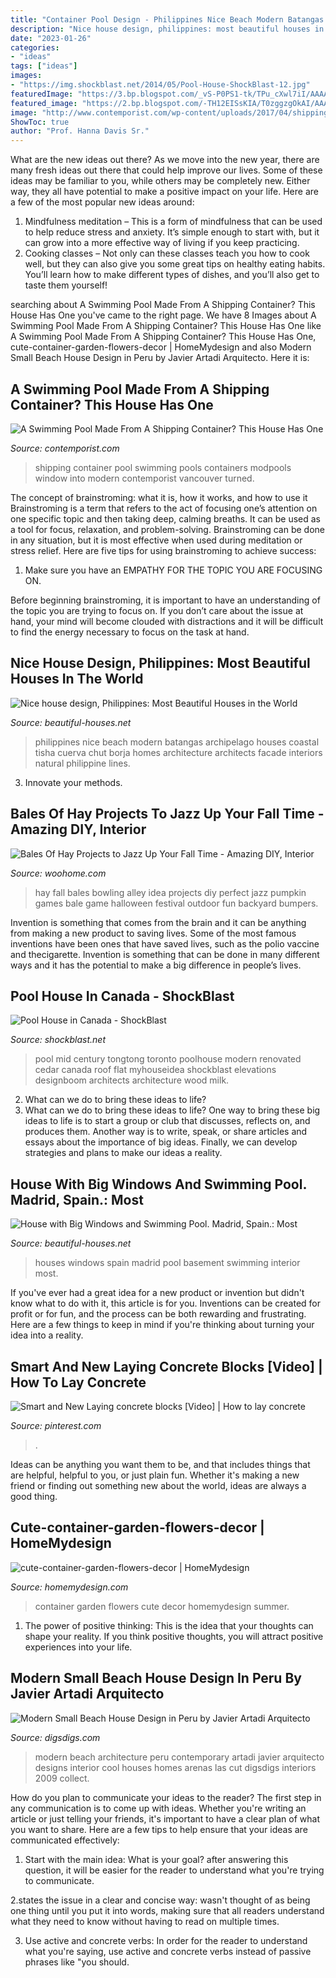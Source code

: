 ```yaml
---
title: "Container Pool Design - Philippines Nice Beach Modern Batangas Archipelago Houses Coastal Tisha Cuerva Chut Borja Homes Architecture Architects Facade Interiors Natural Philippine Lines"
description: "Nice house design, philippines: most beautiful houses in the world"
date: "2023-01-26"
categories:
- "ideas"
tags: ["ideas"]
images:
- "https://img.shockblast.net/2014/05/Pool-House-ShockBlast-12.jpg"
featuredImage: "https://3.bp.blogspot.com/_vS-P0PS1-tk/TPu_cXwl7iI/AAAAAAAAAI0/ORXrKCASJCU/s1600/15-House-madrid-spain-interior-big-windows-basement.jpg"
featured_image: "https://2.bp.blogspot.com/-TH12EISsKIA/T0zggzgOkAI/AAAAAAAACJg/yQwGmkP-xJs/s1600/Nice+house+design+Philippines+7.jpg"
image: "http://www.contemporist.com/wp-content/uploads/2017/04/shipping-container-swimming-pool-260417-1236-02-800x2082.jpg"
ShowToc: true
author: "Prof. Hanna Davis Sr."
---
```



What are the new ideas out there?
As we move into the new year, there are many fresh ideas out there that could help improve our lives. Some of these ideas may be familiar to you, while others may be completely new. Either way, they all have potential to make a positive impact on your life. Here are a few of the most popular new ideas around: 
1. Mindfulness meditation – This is a form of mindfulness that can be used to help reduce stress and anxiety. It’s simple enough to start with, but it can grow into a more effective way of living if you keep practicing. 
2. Cooking classes – Not only can these classes teach you how to cook well, but they can also give you some great tips on healthy eating habits. You’ll learn how to make different types of dishes, and you’ll also get to taste them yourself!

	

		
searching about A Swimming Pool Made From A Shipping Container? This House Has One you've came to the right page. We have 8 Images about A Swimming Pool Made From A Shipping Container? This House Has One like A Swimming Pool Made From A Shipping Container? This House Has One, cute-container-garden-flowers-decor | HomeMydesign and also Modern Small Beach House Design in Peru by Javier Artadi Arquitecto. Here it is:
		
    
## A Swimming Pool Made From A Shipping Container? This House Has One

<img loading=lazy src="http://www.contemporist.com/wp-content/uploads/2017/04/shipping-container-swimming-pool-260417-1236-02-800x2082.jpg" onerror="this.onerror=null;this.src='https://tse1.mm.bing.net/th?id=OIP.Oq1SO1yaILXny_Wsfox9ZwHaTR&amp;pid=15.1';" alt="A Swimming Pool Made From A Shipping Container? This House Has One">

_Source: contemporist.com_

>shipping container pool swimming pools containers modpools window into modern contemporist vancouver turned. 

	

The concept of brainstroming: what it is, how it works, and how to use it
Brainstroming is a term that refers to the act of focusing one’s attention on one specific topic and then taking deep, calming breaths. It can be used as a tool for focus, relaxation, and problem-solving. Brainstroming can be done in any situation, but it is most effective when used during meditation or stress relief. Here are five tips for using brainstroming to achieve success:
1. Make sure you have an EMPATHY FOR THE TOPIC YOU ARE FOCUSING ON.

Before beginning brainstroming, it is important to have an understanding of the topic you are trying to focus on. If you don’t care about the issue at hand, your mind will become clouded with distractions and it will be difficult to find the energy necessary to focus on the task at hand.

    
## Nice House Design, Philippines: Most Beautiful Houses In The World

<img loading=lazy src="https://2.bp.blogspot.com/-TH12EISsKIA/T0zggzgOkAI/AAAAAAAACJg/yQwGmkP-xJs/s1600/Nice+house+design+Philippines+7.jpg" onerror="this.onerror=null;this.src='https://tse3.mm.bing.net/th?id=OIP.IZdsMa_1__yke2DtRzUtvwHaJu&amp;pid=15.1';" alt="Nice house design, Philippines: Most Beautiful Houses in the World">

_Source: beautiful-houses.net_

>philippines nice beach modern batangas archipelago houses coastal tisha cuerva chut borja homes architecture architects facade interiors natural philippine lines. 

	

3. Innovate your methods.

    
## Bales Of Hay Projects To Jazz Up Your Fall Time - Amazing DIY, Interior

<img loading=lazy src="http://www.woohome.com/wp-content/uploads/2016/09/Bales-Of-Hay-Projects-04.jpg" onerror="this.onerror=null;this.src='https://tse1.mm.bing.net/th?id=OIP.AFG1aYl1yCG4Si37jOV8oAHaJ4&amp;pid=15.1';" alt="Bales Of Hay Projects to Jazz Up Your Fall Time - Amazing DIY, Interior">

_Source: woohome.com_

>hay fall bales bowling alley idea projects diy perfect jazz pumpkin games bale game halloween festival outdoor fun backyard bumpers. 

	

Invention is something that comes from the brain and it can be anything from making a new product to saving lives. Some of the most famous inventions have been ones that have saved lives, such as the polio vaccine and thecigarette. Invention is something that can be done in many different ways and it has the potential to make a big difference in people’s lives.

    
## Pool House In Canada - ShockBlast

<img loading=lazy src="https://img.shockblast.net/2014/05/Pool-House-ShockBlast-12.jpg" onerror="this.onerror=null;this.src='https://tse4.mm.bing.net/th?id=OIP.UKikH7UCIFvDz6B_baFjywHaFi&amp;pid=15.1';" alt="Pool House in Canada - ShockBlast">

_Source: shockblast.net_

>pool mid century tongtong toronto poolhouse modern renovated cedar canada roof flat myhouseidea shockblast elevations designboom architects architecture wood milk. 

	

2. What can we do to bring these ideas to life?
2. What can we do to bring these ideas to life? 
One way to bring these big ideas to life is to start a group or club that discusses, reflects on, and produces them. Another way is to write, speak, or share articles and essays about the importance of big ideas. Finally, we can develop strategies and plans to make our ideas a reality.

    
## House With Big Windows And Swimming Pool. Madrid, Spain.: Most

<img loading=lazy src="https://3.bp.blogspot.com/_vS-P0PS1-tk/TPu_cXwl7iI/AAAAAAAAAI0/ORXrKCASJCU/s1600/15-House-madrid-spain-interior-big-windows-basement.jpg" onerror="this.onerror=null;this.src='https://tse2.mm.bing.net/th?id=OIP.AGRtFAaDeSfbAa_OHW85FwHaE6&amp;pid=15.1';" alt="House with Big Windows and Swimming Pool. Madrid, Spain.: Most">

_Source: beautiful-houses.net_

>houses windows spain madrid pool basement swimming interior most. 

	

If you've ever had a great idea for a new product or invention but didn't know what to do with it, this article is for you. Inventions can be created for profit or for fun, and the process can be both rewarding and frustrating. Here are a few things to keep in mind if you're thinking about turning your idea into a reality.

    
## Smart And New Laying Concrete Blocks [Video] | How To Lay Concrete

<img loading=lazy src="https://i.pinimg.com/736x/47/17/29/471729d1eadfab63e787c06a76d0d970.jpg" onerror="this.onerror=null;this.src='https://tse3.mm.bing.net/th?id=OIP.GSx85MSzExGJuqGlz-K5mwHaHa&amp;pid=15.1';" alt="Smart and New Laying concrete blocks [Video] | How to lay concrete">

_Source: pinterest.com_

>. 

	

Ideas can be anything you want them to be, and that includes things that are helpful, helpful to you, or just plain fun. Whether it's making a new friend or finding out something new about the world, ideas are always a good thing.

    
## Cute-container-garden-flowers-decor | HomeMydesign

<img loading=lazy src="https://homemydesign.com/wp-content/uploads/2019/07/cute-container-garden-flowers-decor.jpg" onerror="this.onerror=null;this.src='https://tse3.mm.bing.net/th?id=OIP._Nehn70WxpKwai9aR4m3ogHaLD&amp;pid=15.1';" alt="cute-container-garden-flowers-decor | HomeMydesign">

_Source: homemydesign.com_

>container garden flowers cute decor homemydesign summer. 

	

1. The power of positive thinking: This is the idea that your thoughts can shape your reality. If you think positive thoughts, you will attract positive experiences into your life.

    
## Modern Small Beach House Design In Peru By Javier Artadi Arquitecto

<img loading=lazy src="https://www.digsdigs.com/photos/modern-small-beach-house-design-6-554x850.jpg" onerror="this.onerror=null;this.src='https://tse1.mm.bing.net/th?id=OIP.cA5IilZutoKJnNp9O4ZLeQHaLX&amp;pid=15.1';" alt="Modern Small Beach House Design in Peru by Javier Artadi Arquitecto">

_Source: digsdigs.com_

>modern beach architecture peru contemporary artadi javier arquitecto designs interior cool houses homes arenas las cut digsdigs interiors 2009 collect. 

	

How do you plan to communicate your ideas to the reader?
The first step in any communication is to come up with ideas. Whether you're writing an article or just telling your friends, it's important to have a clear plan of what you want to share. Here are a few tips to help ensure that your ideas are communicated effectively:
1. Start with the main idea: What is your goal? after answering this question, it will be easier for the reader to understand what you're trying to communicate.

2.states the issue in a clear and concise way: wasn't thought of as being one thing until you put it into words, making sure that all readers understand what they need to know without having to read on multiple times.

3. Use active and concrete verbs: In order for the reader to understand what you're saying, use active and concrete verbs instead of passive phrases like "you should.

